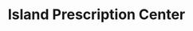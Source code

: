 ---
title: "Island Prescription Center"
url: /grand-island/island-prescription-center/
shop: chemist
---